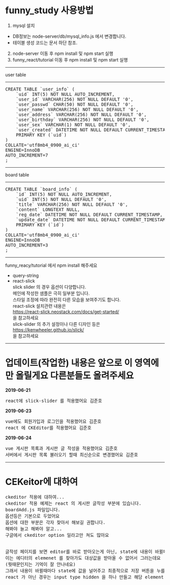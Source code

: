 funny_study 사용방법
=============
1. mysql 설치
+ DB정보는 node-server/db/mysql_info.js 에서 변경합니다.
+ 테이블 생성 코드는 문서 하단 참조.
2. node-server 이동 후 npm install 및 npm start 실행
3. funny_react/tutorial 이동 후 npm install 및 npm start 실행

* * *
user table
* * *
<pre>
CREATE TABLE `user_info` (
	`uid` INT(5) NOT NULL AUTO_INCREMENT,
	`user_id` VARCHAR(256) NOT NULL DEFAULT '0',
	`user_passwd` CHAR(50) NOT NULL DEFAULT '0',
	`user_name` VARCHAR(256) NOT NULL DEFAULT '0',
	`user_address` VARCHAR(256) NOT NULL DEFAULT '0',
	`user_birthday` VARCHAR(256) NOT NULL DEFAULT '0',
	`user_sex` VARCHAR(1) NOT NULL DEFAULT '0',
	`user_created` DATETIME NOT NULL DEFAULT CURRENT_TIMESTAMP,
	PRIMARY KEY (`uid`)
)
COLLATE='utf8mb4_0900_ai_ci'
ENGINE=InnoDB
AUTO_INCREMENT=7
;
</pre>

* * *
board table
* * *
<pre>
CREATE TABLE `board_info` (
	`id` INT(5) NOT NULL AUTO_INCREMENT,
	`uid` INT(5) NOT NULL DEFAULT '0',
	`title` VARCHAR(256) NOT NULL DEFAULT '0',
	`content` LONGTEXT NULL,
	`reg_date` DATETIME NOT NULL DEFAULT CURRENT_TIMESTAMP,
	`update_date` DATETIME NOT NULL DEFAULT CURRENT_TIMESTAMP,
	PRIMARY KEY (`id`)
)
COLLATE='utf8mb4_0900_ai_ci'
ENGINE=InnoDB
AUTO_INCREMENT=3
;
</pre>



* * *
funny_reacy/tutorial 에서 npm install 해주세요
+ query-string
+ react-slick  
slick slider 의 경우 옵션이 다양합니다.  
메인에 작성한 샘플은 극히 일부분 입니다.  
스타일 조정에 따라 완전히 다른 모습을 보여주기도 합니다.  
react-slick 설치관련 내용은  
https://react-slick.neostack.com/docs/get-started/  
을 참고하세요  
slick-slider 의 추가 설정이나 다른 디자인 등은  
https://kenwheeler.github.io/slick/  
을 참고하세요  

***
업데이트(작업한) 내용은 앞으로 이 영역에만 올릴게요 다른분들도 올려주세요
======
**2019-06-21**
<pre>
react에 slick-slider 를 적용했어요 김준호
</pre>
**2019-06-23**  
<pre>
vue에도 회원가입과 로그인을 적용했어요 김준호
react 에 CKEditor를 적용했어요 김준호
</pre>
**2019-06-24**
<pre>
vue 게시판 목록과 게시판 글 작성을 적용했어요 김준호
서버에서 게시판 목록 불러오기 할때 최신순으로 변경했어요 김준호
</pre>
***
CEKeitor에 대하여
=============
<pre>
ckeditor 적용에 대하여...  
ckeditor 적용 예제는 react 의 게시판 글작성 부분에 있습니다.  
boardAdd.js 파일입니다.  
옵션등은 기본으로 두었어요  
옵션에 대한 부분은 각자 찾아서 해보길 권합니다.  
해봐야 늘고 해봐야 알고... 
구글에서 ckeditor option 일라고만 쳐도 많아요   
<br/>
글작성 페이지를 보면 editor를 바로 받아오는게 아닌, state에 내용이 바뀔때마다 set 해주고 있어요  
이는 에디터의 elemenet 를 찾아가도 대상값을 받아올 수 없어서 그러는데요  
(뭣때문인지는 기억이 잘 안나네요)  
그래서 내용이 바뀔때마다 state에 값을 널어주고 최종적으로 저장 버튼을 누를 때 해당 값을 가져와서 사용합니다.
react 가 아닌 경우는 input type hidden 을 하나 만들고 해당 element 에 값을 넣어주겠죠. 그리고 그 값을 사용합니다.
</pre>
